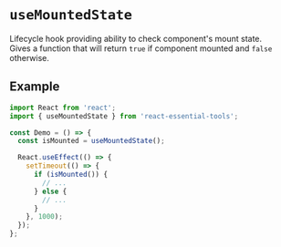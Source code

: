 # `useMountedState`

Lifecycle hook providing ability to check component's mount state.  
Gives a function that will return `true` if component mounted and `false` otherwise.

## Example

```jsx
import React from 'react';
import { useMountedState } from 'react-essential-tools';

const Demo = () => {
  const isMounted = useMountedState();

  React.useEffect(() => {
    setTimeout(() => {
      if (isMounted()) {
        // ...
      } else {
        // ...
      }
    }, 1000);
  });
};
```